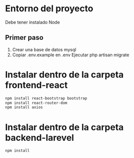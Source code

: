 # Entorno del proyecto
Debe tener instalado Node

## Primer paso
1. Crear una base de datos mysql
2. Copiar .env.example en .env
Ejecutar php artisan migrate

# Instalar dentro de la carpeta frontend-react
```bash
npm install react-bootstrap bootstrap
npm install react-router-dom
npm install axios
```

# Instalar dentro de la carpeta backend-larevel
```bash
npm install
```